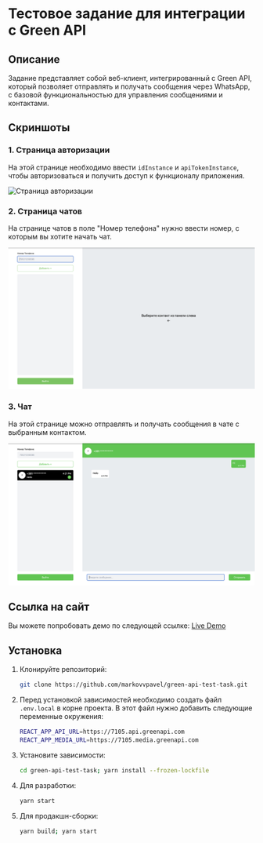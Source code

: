 # Тестовое задание для интеграции с Green API

## Описание

Задание представляет собой веб-клиент, интегрированный с Green API, который позволяет отправлять и получать сообщения через WhatsApp, с базовой функциональностью для управления сообщениями и контактами.

## Скриншоты

### 1. Страница авторизации

На этой странице необходимо ввести `idInstance` и `apiTokenInstance`, чтобы авторизоваться и получить доступ к функционалу приложения.

![Страница авторизации](https://github.com/markovvpavel/green-api-test-task/blob/main/assets/screenshots/1.jpg)

### 2. Страница чатов

На странице чатов в поле "Номер телефона" нужно ввести номер, с которым вы хотите начать чат.

![Страница чатов](https://github.com/markovvpavel/green-api-test-task/blob/main/assets/screenshots/2.jpg)

### 3. Чат

На этой странице можно отправлять и получать сообщения в чате с выбранным контактом.

![Чат](https://github.com/markovvpavel/green-api-test-task/blob/main/assets/screenshots/3.jpg)

## Ссылка на сайт

Вы можете попробовать демо по следующей ссылке: [Live Demo](https://greenapi-test-task.netlify.app)

## Установка

1. Клонируйте репозиторий:

   ```bash
   git clone https://github.com/markovvpavel/green-api-test-task.git
   ```

2. Перед установкой зависимостей необходимо создать файл `.env.local` в корне проекта. В этот файл нужно добавить следующие переменные окружения:

   ```bash
   REACT_APP_API_URL=https://7105.api.greenapi.com
   REACT_APP_MEDIA_URL=https://7105.media.greenapi.com
   ```

3. Установите зависимости:

   ```bash
   cd green-api-test-task; yarn install --frozen-lockfile
   ```

4. Для разработки:

   ```bash
   yarn start
   ```

5. Для продакшн-сборки:

   ```bash
   yarn build; yarn start
   ```
